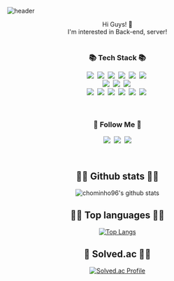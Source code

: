 ![header](https://capsule-render.vercel.app/api?type=slice&color=gradient&height=160&section=header&text=Hi!%20I'm%20MinHo!&fontAlign=50&fontAlignY=70&fontSize=90&fontColor=000000)

<div align="center">Hi Guys! 🙂 </div>
<div align="center">I'm interested in Back-end, server!</div>
<br>
<h3 align="center">📚 Tech Stack 📚</h3>
<p align="center">
  <img src="https://img.shields.io/badge/C++-00599C?style=flat-square&logo=C%2B%2B&logoColor=white"/></a>&nbsp 
  <img src="https://img.shields.io/badge/Java-007396?style=flat-square&logo=Java&logoColor=white"/></a>&nbsp
  <img src="https://img.shields.io/badge/Python-3766AB?style=flat-square&logo=Python&logoColor=white"/></a>&nbsp 
  <img src="https://img.shields.io/badge/Spring-6DB33F?style=flat-square&logo=Spring&logoColor=white"/></a>&nbsp
  <img src="https://img.shields.io/badge/Thymeleaf-005F0F?style=flat-square&logo=Thymeleaf&logoColor=white"/></a>&nbsp
  <img src="https://img.shields.io/badge/JSP-d96913?style=flat-square&logo=Java&logoColor=white"/></a>&nbsp
  <br>
  <img src="https://img.shields.io/badge/HTML5-E34F26?style=flat-square&logo=HTML5&logoColor=white"/></a>&nbsp 
  <img src="https://img.shields.io/badge/CSS-1572B6?style=flat-square&logo=CSS3&logoColor=white"/></a>&nbsp
  <img src="https://img.shields.io/badge/Javascript-ffb13b?style=flat-square&logo=javascript&logoColor=white"/></a>&nbsp
  <br>
  <img src="https://img.shields.io/badge/JPA-6DB33F?style=flat-square&logo=SpringBoot&logoColor=white"/></a>&nbsp 
  <img src="https://img.shields.io/badge/JDBC-d96913?style=flat-square&logo=Java&logoColor=white"/></a>&nbsp
  <img src="https://img.shields.io/badge/Oracle-F80000?style=flat-square&logo=Oracle&logoColor=white"/></a>&nbsp 
  <img src="https://img.shields.io/badge/Mysql-E6B91E?style=flat-square&logo=MySql&logoColor=white"/></a>&nbsp 
  <img src="https://img.shields.io/badge/mongoDB-47A248?style=flat-square&logo=MongoDB&logoColor=white"/></a>&nbsp 
  <img src="https://img.shields.io/badge/Redis-DC382D?style=flat-square&logo=Redis&logoColor=white"/></a>&nbsp 
</p>

<br>

<h3 align="center">🌈 Follow Me 🌈</h3>
<p align="center">
  <a href="https://chominho96.github.io"><img src="https://img.shields.io/badge/Tech%20Blog-181717?style=flat-square&logo=Github&logoColor=white&link=https://chominho96.github.io"/></a>&nbsp
  <a href="https://chominho96.notion.site/e4e17531b62b46dab31082421c6d70b7"><img src="https://img.shields.io/badge/About%20Me-00A98F?style=flat-square&logo=About.me&logoColor=white"/></a>&nbsp
  <a href="mailto:chominho96@g.skku.edu"><img src="https://img.shields.io/badge/Gmail-d14836?style=flat-square&logo=Gmail&logoColor=white&link=chominho96@g.skku.edu"/></a>
</p>

<br>

<h2 align="center">🏃‍♂️ Github stats 🏃‍♂️ </h2>
<div align="center">

![chominho96's github stats](https://github-readme-stats.vercel.app/api?username=chominho96&show_icons=true&count_private=true)

</div>

<h2 align="center">🏃‍♂️ Top languages 🏃‍♂️ </h2>
<div align="center">

[![Top Langs](https://github-readme-stats.vercel.app/api/top-langs/?username=chominho96&layout=compact)](https://github.com/chominho96)
  
</div>

<h2 align="center">🏃 Solved.ac 🏃‍♂️ </h2>
<div align="center">


[![Solved.ac Profile](https://mazassumnida.wtf/api/v2/generate_badge?boj=chominho96)](https://solved.ac/chominho96/)

</div>
